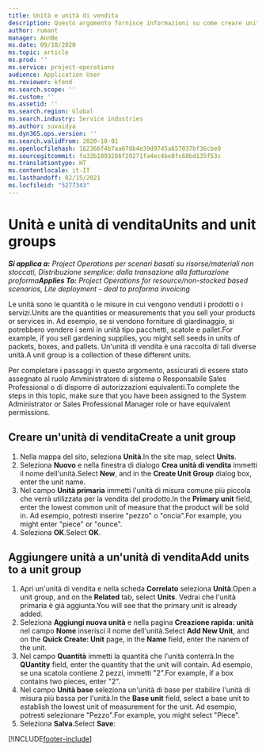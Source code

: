 ```yaml
---
title: Unità e unità di vendita
description: Questo argomento fornisce informazioni su come creare unità e gruppi di unità in Dynamics 365 Project Operations.
author: rumant
manager: AnnBe
ms.date: 09/18/2020
ms.topic: article
ms.prod: ''
ms.service: project-operations
audience: Application User
ms.reviewer: kfend
ms.search.scope: ''
ms.custom: ''
ms.assetid: ''
ms.search.region: Global
ms.search.industry: Service industries
ms.author: suvaidya
ms.dyn365.ops.version: ''
ms.search.validFrom: 2020-10-01
ms.openlocfilehash: 162366f4b7aa678b4e39d9745a657037bf36cbe0
ms.sourcegitcommit: fa32b1893286f20271fa4ec4be8fc68bd135f53c
ms.translationtype: HT
ms.contentlocale: it-IT
ms.lasthandoff: 02/15/2021
ms.locfileid: "5277343"
---
```

# <a name="units-and-unit-groups"></a><span data-ttu-id="e0d47-103">Unità e unità di vendita</span><span class="sxs-lookup"><span data-stu-id="e0d47-103">Units and unit groups</span></span>

<span data-ttu-id="e0d47-104">_**Si applica a:** Project Operations per scenari basati su risorse/materiali non stoccati, Distribuzione semplice: dalla transazione alla fatturazione proforma_</span><span class="sxs-lookup"><span data-stu-id="e0d47-104">_**Applies To:** Project Operations for resource/non-stocked based scenarios, Lite deployment - deal to proforma invoicing_</span></span>

<span data-ttu-id="e0d47-105">Le unità sono le quantità o le misure in cui vengono venduti i prodotti o i servizi.</span><span class="sxs-lookup"><span data-stu-id="e0d47-105">Units are the quantities or measurements that you sell your products or services in.</span></span> <span data-ttu-id="e0d47-106">Ad esempio, se si vendono forniture di giardinaggio, si potrebbero vendere i semi in unità tipo pacchetti, scatole e pallet.</span><span class="sxs-lookup"><span data-stu-id="e0d47-106">For example, if you sell gardening supplies, you might sell seeds in units of packets, boxes, and pallets.</span></span> <span data-ttu-id="e0d47-107">Un'unità di vendita è una raccolta di tali diverse unità.</span><span class="sxs-lookup"><span data-stu-id="e0d47-107">A unit group is a collection of these different units.</span></span>

<span data-ttu-id="e0d47-108">Per completare i passaggi in questo argomento, assicurati di essere stato assegnato al ruolo Amministratore di sistema o Responsabile Sales Professional o di disporre di autorizzazioni equivalenti.</span><span class="sxs-lookup"><span data-stu-id="e0d47-108">To complete the steps in this topic, make sure that you have been assigned to the System Administrator or Sales Professional Manager role or have equivalent permissions.</span></span>

## <a name="create-a-unit-group"></a><span data-ttu-id="e0d47-109">Creare un'unità di vendita</span><span class="sxs-lookup"><span data-stu-id="e0d47-109">Create a unit group</span></span>

1. <span data-ttu-id="e0d47-110">Nella mappa del sito, seleziona **Unità**.</span><span class="sxs-lookup"><span data-stu-id="e0d47-110">In the site map, select **Units**.</span></span>
2. <span data-ttu-id="e0d47-111">Seleziona **Nuovo** e nella finestra di dialogo **Crea unità di vendita** immetti il nome dell'unità.</span><span class="sxs-lookup"><span data-stu-id="e0d47-111">Select **New**, and in the **Create Unit Group** dialog box, enter the unit name.</span></span>
3. <span data-ttu-id="e0d47-112">Nel campo **Unità primaria** immetti l'unità di misura comune più piccola che verrà utilizzata per la vendita del prodotto.</span><span class="sxs-lookup"><span data-stu-id="e0d47-112">In the **Primary unit** field, enter the lowest common unit of measure that the product will be sold in.</span></span> <span data-ttu-id="e0d47-113">Ad esempio, potresti inserire "pezzo" o "oncia".</span><span class="sxs-lookup"><span data-stu-id="e0d47-113">For example, you might enter "piece" or "ounce".</span></span>
4. <span data-ttu-id="e0d47-114">Seleziona **OK**.</span><span class="sxs-lookup"><span data-stu-id="e0d47-114">Select **OK**.</span></span>

## <a name="add-units-to-a-unit-group"></a><span data-ttu-id="e0d47-115">Aggiungere unità a un'unità di vendita</span><span class="sxs-lookup"><span data-stu-id="e0d47-115">Add units to a unit group</span></span>

1. <span data-ttu-id="e0d47-116">Apri un'unità di vendita e nella scheda **Correlato** seleziona **Unità**.</span><span class="sxs-lookup"><span data-stu-id="e0d47-116">Open a unit group, and on the **Related** tab, select **Units**.</span></span> <span data-ttu-id="e0d47-117">Vedrai che l'unità primaria è già aggiunta.</span><span class="sxs-lookup"><span data-stu-id="e0d47-117">You will see that the primary unit is already added.</span></span>
2. <span data-ttu-id="e0d47-118">Seleziona **Aggiungi nuova unità** e nella pagina **Creazione rapida: unità** nel campo **Nome** inserisci il nome dell'unità.</span><span class="sxs-lookup"><span data-stu-id="e0d47-118">Select **Add New Unit**, and on the **Quick Create: Unit** page, in the **Name** field, enter the nanem of the unit.</span></span>
3. <span data-ttu-id="e0d47-119">Nel campo **Quantità** immetti la quantità che l'unità conterrà.</span><span class="sxs-lookup"><span data-stu-id="e0d47-119">In the **QUantity** field, enter the quantity that the unit will contain.</span></span> <span data-ttu-id="e0d47-120">Ad esempio, se una scatola contiene 2 pezzi, immetti "2".</span><span class="sxs-lookup"><span data-stu-id="e0d47-120">For example, if a box contains two pieces, enter "2".</span></span> 
4. <span data-ttu-id="e0d47-121">Nel campo **Unità base** seleziona un'unità di base per stabilire l'unità di misura più bassa per l'unità.</span><span class="sxs-lookup"><span data-stu-id="e0d47-121">In the **Base unit** field, select a base unit to establish the lowest unit of measurement for the unit.</span></span> <span data-ttu-id="e0d47-122">Ad esempio, potresti selezionare "Pezzo".</span><span class="sxs-lookup"><span data-stu-id="e0d47-122">For example, you might select "Piece".</span></span>
5. <span data-ttu-id="e0d47-123">Seleziona **Salva**.</span><span class="sxs-lookup"><span data-stu-id="e0d47-123">Select **Save**:</span></span>


[!INCLUDE[footer-include](../includes/footer-banner.md)]